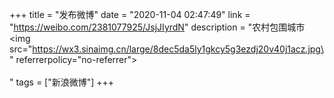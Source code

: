 +++
title = "发布微博"
date = "2020-11-04 02:47:49"
link = "https://weibo.com/2381077925/JsjJIyrdN"
description = "农村包围城市 <img src=\"https://wx3.sinaimg.cn/large/8dec5da5ly1gkcy5g3ezdj20v40j1acz.jpg\" referrerpolicy=\"no-referrer\"><br><br>"
tags = ["新浪微博"]
+++
